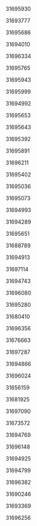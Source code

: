 31695930

31693777

31695686

31694010

31696334

31695765

31695943

31695999

31694992

31695653

31695643

31695392

31695891

31696211

31695402

31695036

31695073

31694993

31694289

31695651

31688789

31694913

31697114

31694743

31696080

31695280

31680410

31696356

31676663

31697287

31694866

31696024

31656159

31681925

31697090

31673572

31694769

31696148

31694925

31694799

31696382

31690246

31693369

31696256

